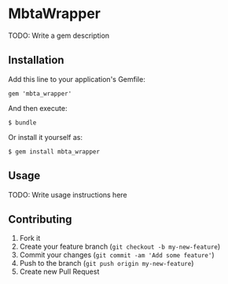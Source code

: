 # MbtaWrapper

TODO: Write a gem description

## Installation

Add this line to your application's Gemfile:

    gem 'mbta_wrapper'

And then execute:

    $ bundle

Or install it yourself as:

    $ gem install mbta_wrapper

## Usage

TODO: Write usage instructions here

## Contributing

1. Fork it
2. Create your feature branch (`git checkout -b my-new-feature`)
3. Commit your changes (`git commit -am 'Add some feature'`)
4. Push to the branch (`git push origin my-new-feature`)
5. Create new Pull Request
